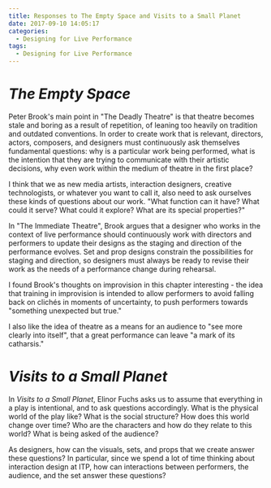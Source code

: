 ```yaml
---
title: Responses to The Empty Space and Visits to a Small Planet
date: 2017-09-10 14:05:17
categories:
  - Designing for Live Performance
tags:
  - Designing for Live Performance
---
```


# _The Empty Space_

Peter Brook's main point in "The Deadly Theatre" is that theatre becomes stale and boring as a result of repetition, of leaning too heavily on tradition and outdated conventions. In order to create work that is relevant, directors, actors, composers, and designers must continuously ask themselves fundamental questions: why is a particular work being performed, what is the intention that they are trying to communicate with their artistic decisions, why even work within the medium of theatre in the first place?

I think that we as new media artists, interaction designers, creative technologists, or whatever you want to call it, also need to ask ourselves these kinds of questions about our work. "What function can it have? What could it serve? What could it explore? What are its special properties?"

In "The Immediate Theatre", Brook argues that a designer who works in the context of live performance should continuously work with directors and performers to update their designs as the staging and direction of the performance evolves. Set and prop designs constrain the possibilities for staging and direction, so designers must always be ready to revise their work as the needs of a performance change during rehearsal.

I found Brook's thoughts on improvision in this chapter interesting - the idea that training in improvision is intended to allow performers to avoid falling back on clichés in moments of uncertainty, to push performers towards "something unexpected but true."

I also like the idea of theatre as a means for an audience to "see more clearly into itself", that a great performance can leave "a mark of its catharsis."

# _Visits to a Small Planet_

In _Visits to a Small Planet_, Elinor Fuchs asks us to assume that everything in a play is intentional, and to ask questions accordingly. What is the physical world of the play like? What is the social structure? How does this world change over time? Who are the characters and how do they relate to this world? What is being asked of the audience?

As designers, how can the visuals, sets, and props that we create answer these questions? In particular, since we spend a lot of time thinking about interaction design at ITP, how can interactions between performers, the audience, and the set answer these questions?
